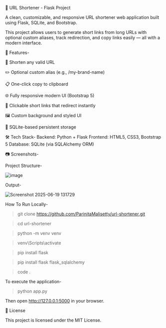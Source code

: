 🔗 URL Shortener - Flask Project

A clean, customizable, and responsive URL shortener web application built using Flask, SQLite, and Bootstrap.

This project allows users to generate short links from long URLs with optional custom aliases, track redirection, and copy links easily — all with a modern interface.

🚀 Features-

🔗 Shorten any valid URL

✏️ Optional custom alias (e.g., /my-brand-name)

📋 One-click copy to clipboard

🌐 Fully responsive modern UI (Bootstrap 5)

🔁 Clickable short links that redirect instantly

🖼️ Custom background and styled UI

💾 SQLite-based persistent storage

🛠️ Tech Stack-
Backend: Python + Flask
Frontend: HTML5, CSS3, Bootstrap 5
Database: SQLite (via SQLAlchemy ORM)

📷 Screenshots-

Project Structure-

![image](https://github.com/user-attachments/assets/6f969ae3-3fa2-4249-8fe2-e125f2218eca)

Output-

![Screenshot 2025-06-19 131729](https://github.com/user-attachments/assets/5b12c237-5cef-440d-9f89-20b3714960bf)

How To Run Locally-

>git clone https://github.com/ParinitaMalisetty/url-shortener.git

>cd url-shortener

>python -m venv venv

>venv\Scripts\activate

>pip install flask

>pip install flask flask_sqlalchemy

>code .

To execute the application-

>python app.py

Then open http://127.0.0.1:5000 in your browser.

📄 License

This project is licensed under the MIT License.
